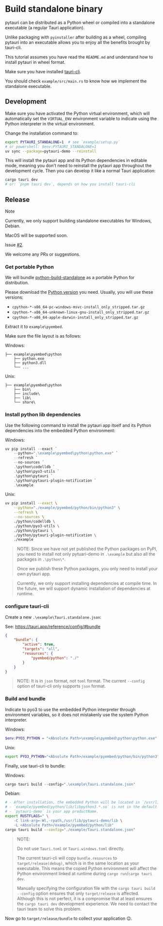 # Build standalone binary

pytauri can be distributed as a Python wheel or compiled into a standalone executable (a regular Tauri application).

Unlike packaging with `pyinstaller` after building as a wheel, compiling pytauri into an executable allows you to enjoy all the benefits brought by tauri-cli.

This tutorial assumes you have read the `README.md` and understand how to install pytauri in wheel format.

Make sure you have installed [tauri-cli](https://tauri.app/reference/cli/).

You should check `example/src/main.rs` to know how we implement the standalone executable.

## Development

Make sure you have activated the Python virtual environment, which will automatically set the `VIRTUAL_ENV` environment variable to indicate using the Python interpreter in the virtual environment.

Change the installation command to:

```bash
export PYTAURI_STANDALONE=1  # see `example/setup.py`
# or powershell: $env:PYTAURI_STANDALONE=1
uv sync --package=pytauri-demo --reinstall
```

This will install the pytauri app and its Python dependencies in editable mode, meaning you don't need to reinstall the pytauri app throughout the development cycle. Then you can develop it like a normal Tauri application:

```bash
cargo tauri dev
# or: `pnpm tauri dev`, depends on how you install tauri-cli
```

## Release

> [!NOTE]
>
> Currently, we only support building standalone executables for Windows, Debian.
>
> MacOS will be supported soon.
>
> Issue [#2](https://github.com/WSH032/pytauri/issues/2).
>
> We welcome any PRs or suggestions.

### Get portable Python

We will bundle [python-build-standalone](https://github.com/indygreg/python-build-standalone) as a portable Python for distribution.

Please download the [Python version](https://github.com/indygreg/python-build-standalone/releases) you need. Usually, you will use these versions:

- `cpython-*-x86_64-pc-windows-msvc-install_only_stripped.tar.gz`
- `cpython-*-x86_64-unknown-linux-gnu-install_only_stripped.tar.gz`
- `cpython-*-x86_64-apple-darwin-install_only_stripped.tar.gz`

Extract it to `example\pyembed`.

Make sure the file layout is as follows:

Windows:

```tree
├── example\pyembed\python
    ├── python.exe
    ├── python3.dll
    └── ...
```

Unix:

```tree
├── example\pyembed\python
    ├── bin\
    ├── include\
    ├── lib\
    └── share\
```

### Install python lib dependencies

Use the following command to install the pytauri app itself and its Python dependencies into the embedded Python environment:

Windows:

```powershell
uv pip install --exact `
    --python=".\example\pyembed\python\python.exe" `
    --refresh `
    --no-sources `
    .\python\codelldb `
    .\python\pyo3-utils `
    .\python\pytauri `
    .\python\pytauri-plugin-notification `
    .\example
```

Unix:

```bash
uv pip install --exact \
    --python="./example/pyembed/python/bin/python3" \
    --refresh \
    --no-sources \
    ./python/codelldb \
    ./python/pyo3-utils \
    ./python/pytauri \
    ./python/pytauri-plugin-notification \
    ./example
```

> NOTE: Since we have not yet published the Python packages on PyPI, you need to install not only pytuari-demo in `.\example` but also all the packages in `.\python\*`.
>
> Once we publish these Python packages, you only need to install your own pytauri app.

<!-- This comment is to prevent markdownlint errors -->

> Currently, we only support installing dependencies at compile time. In the future, we will support dynamic installation of dependencies at runtime.

### configure tauri-cli

Create a new `.\example\Tauri.standalone.json`:

See: <https://tauri.app/reference/config/#bundle>

```json
{
    "bundle": {
        "active": true,
        "targets": "all",
        "resources": {
            "pyembed/python": "./"
        }
    }
}
```

> NOTE: It is in `json` format, not `toml` format. The current `--config` option of tauri-cli only supports `json` format.

### Build and bundle

Indicate to pyo3 to use the embedded Python interpreter through environment variables, so it does not mistakenly use the system Python interpreter.

Windows:

```powershell
$env:PYO3_PYTHON = "<Absolute Path>\example\pyembed\python\python.exe"
```

Unix:

```bash
export PYO3_PYTHON="<Absolute Path>/example/pyembed/python/bin/python3"
```

Finally, use tauri-cli to bundle:

Windows:

```powershell
cargo tauri build --config=".\example\Tauri.standalone.json"
```

Debian:

```bash
# - After installation, the embedded Python will be located in `/usr/lib/pytauri-demo/`
# - `example/pyembed/python/lib/libpython3.*.so` is not in the default search path, so `-L` is needed to specify it
# - `pytauri-demo` is your app productName.
export RUSTFLAGS=" \
    -C link-arg=-Wl,-rpath,/usr/lib/pytauri-demo/lib \
    -L <Absolute Path>/example/pyembed/python/lib"
cargo tauri build --config="./example/Tauri.standalone.json"
```

> NOTE:
>
> Do not use `Tauri.toml` or `Tauri.windows.toml` directly.
>
> The current tauri-cli will copy `bundle.resources` to `target/release(debug)`, which is in the same location as your executable. This means the copied Python environment will affect the Python environment linked at runtime during `cargo run`/`cargo tauri dev`.
>
> Manually specifying the configuration file with the `cargo tauri build --config` option ensures that only `target/release` is affected. Although this is not perfect, it is a compromise that at least ensures the `cargo tauri dev` development experience. We need to contact the tauri team to solve this problem.

Now go to `target/release/bundle` to collect your application 😉.
